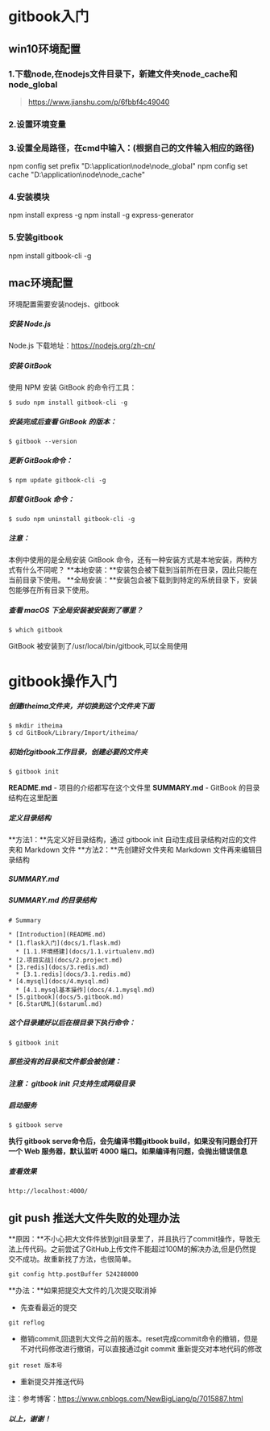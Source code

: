 # gitbook入门

## win10环境配置
### 1.下载node,在nodejs文件目录下，新建文件夹node_cache和node_global
> https://www.jianshu.com/p/6fbbf4c49040
### 2.设置环境变量
### 3.设置全局路径，在cmd中输入：(根据自己的文件输入相应的路径)
npm config set prefix "D:\application\node\node_global"
npm config set cache "D:\application\node\node_cache"
### 4.安装模块
npm install express -g
npm install -g express-generator
### 5.安装gitbook
npm install gitbook-cli -g


## mac环境配置
环境配置需要安装nodejs、gitbook
##### 安装 Node.js
Node.js 下载地址：https://nodejs.org/zh-cn/
##### 安装 GitBook
使用 NPM 安装 GitBook 的命令行工具：
```
$ sudo npm install gitbook-cli -g
```
##### 安装完成后查看 GitBook 的版本：
```
$ gitbook --version
```
##### 更新 GitBook命令：
```
$ npm update gitbook-cli -g
```
##### 卸载 GitBook 命令：
```
$ sudo npm uninstall gitbook-cli -g
```
##### 注意：
本例中使用的是全局安装 GitBook 命令，还有一种安装方式是本地安装，两种方式有什么不同呢？
**本地安装：**安装包会被下载到当前所在目录，因此只能在当前目录下使用。
**全局安装：**安装包会被下载到到特定的系统目录下，安装包能够在所有目录下使用。
##### 查看 macOS 下全局安装被安装到了哪里？
```
$ which gitbook
```
GitBook 被安装到了/usr/local/bin/gitbook,可以全局使用

# gitbook操作入门
##### 创建itheima文件夹，并切换到这个文件夹下面
```
$ mkdir itheima
$ cd GitBook/Library/Import/itheima/
```
##### 初始化gitbook工作目录，创建必要的文件夹
```
$ gitbook init
```
**README.md** - 项目的介绍都写在这个文件里
**SUMMARY.md** - GitBook 的目录结构在这里配置
##### 定义目录结构
**方法1：**先定义好目录结构，通过 gitbook init 自动生成目录结构对应的文件夹和 Markdown 文件
**方法2：**先创建好文件夹和 Markdown 文件再来编辑目录结构
##### SUMMARY.md
##### SUMMARY.md 的目录结构
```
# Summary

* [Introduction](README.md)
* [1.flask入门](docs/1.flask.md)
  * [1.1.环境搭建](docs/1.1.virtualenv.md)
* [2.项目实战](docs/2.project.md)
* [3.redis](docs/3.redis.md)
  * [3.1.redis](docs/3.1.redis.md)
* [4.mysql](docs/4.mysql.md)
  * [4.1.mysql基本操作](docs/4.1.mysql.md)
* [5.gitbook](docs/5.gitbook.md)
* [6.StarUML](6staruml.md)
```
##### 这个目录建好以后在根目录下执行命令：
```
$ gitbook init
```
##### 那些没有的目录和文件都会被创建：
##### 注意： gitbook init 只支持生成两级目录
##### 启动服务
```
$ gitbook serve
```
**执行 gitbook serve命令后，会先编译书籍gitbook build，如果没有问题会打开一个 Web 服务器，默认监听 4000 端口。如果编译有问题，会抛出错误信息**
##### 查看效果
```
http://localhost:4000/
```

## git push 推送大文件失败的处理办法
**原因：**不小心把大文件件放到git目录里了，并且执行了commit操作，导致无法上传代码。之前尝试了GitHub上传文件不能超过100M的解决办法,但是仍然提交不成功。故重新找了方法，也很简单。

```
git config http.postBuffer 524288000
```
**办法：**如果把提交大文件的几次提交取消掉
- 先查看最近的提交

```
git reflog
```
- 撤销commit,回退到大文件之前的版本。reset完成commit命令的撤销，但是不对代码修改进行撤销，可以直接通过git commit 重新提交对本地代码的修改

```
git reset 版本号
```

- 重新提交并推送代码

注：参考博客：https://www.cnblogs.com/NewBigLiang/p/7015887.html

##### 以上，谢谢！

